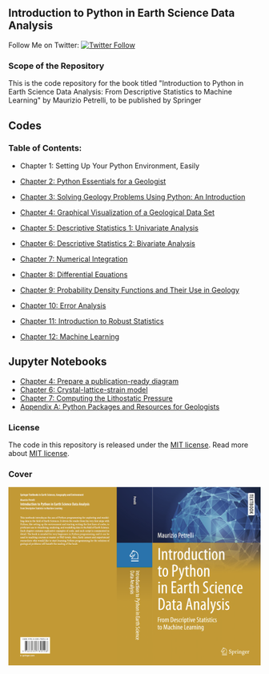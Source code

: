 ## Introduction to Python in Earth Science Data Analysis
Follow Me on Twitter: [![Twitter Follow](https://img.shields.io/twitter/follow/MauPetrelli.svg?style=social&label=Follow)](https://twitter.com/MauPetrelli)

### Scope of the Repository

This is the code repository for the book titled "Introduction to Python in Earth Science Data Analysis: From Descriptive Statistics to Machine Learning" by Maurizio Petrelli, to be published by Springer

## Codes
###  Table of Contents:

* Chapter 1: Setting Up Your Python Environment, Easily

* [Chapter 2: Python Essentials for a Geologist](https://github.com/petrelli-m/python_earth_science_book/tree/main/code/chapter_02)
* [Chapter 3: Solving Geology Problems Using Python: An Introduction](https://github.com/petrelli-m/python_earth_science_book/tree/main/code/chapter_03)
* [Chapter 4: Graphical Visualization of a Geological Data Set](https://github.com/petrelli-m/python_earth_science_book/tree/main/code/chapter_04)
* [Chapter 5: Descriptive Statistics 1: Univariate Analysis](https://github.com/petrelli-m/python_earth_science_book/tree/main/code/chapter_05)
* [Chapter 6: Descriptive Statistics 2: Bivariate Analysis](https://github.com/petrelli-m/python_earth_science_book/tree/main/code/chapter_06)
* [Chapter 7: Numerical Integration](https://github.com/petrelli-m/python_earth_science_book/tree/main/code/chapter_07)
* [Chapter 8: Differential Equations](https://github.com/petrelli-m/python_earth_science_book/tree/main/code/chapter_08)
* [Chapter 9: Probability Density Functions and Their Use in Geology](https://github.com/petrelli-m/python_earth_science_book/tree/main/code/chapter_09)
* [Chapter 10: Error Analysis](https://github.com/petrelli-m/python_earth_science_book/tree/main/code/chapter_10)
* [Chapter 11: Introduction to Robust Statistics](https://github.com/petrelli-m/python_earth_science_book/tree/main/code/chapter_11)
* [Chapter 12:  Machine Learning](https://github.com/petrelli-m/python_earth_science_book/tree/main/code/chapter_11)

## Jupyter Notebooks
* [Chapter 4: Prepare a publication-ready diagram](https://nbviewer.jupyter.org/github/petrelli-m/python_earth_science_book/blob/54234532f28990969c1beef7f087ff74bbaeec42/Jupyter_Notebooks/chapter_4/publication_ready_diagram.ipynb)
* [Chapter 6:  Crystal-lattice-strain model](https://nbviewer.jupyter.org/github/petrelli-m/python_earth_science_book/blob/1300b44b62e77ae3dd63128634617b56766709f2/Jupyter_Notebooks/chapter_6/cryst_latt_strain_model.ipynb)
* [Chapter 7: Computing the Lithostatic Pressure](https://nbviewer.jupyter.org/github/petrelli-m/python_earth_science_book/blob/1300b44b62e77ae3dd63128634617b56766709f2/Jupyter_Notebooks/chapter_7/lithostatic_pressure.ipynb)
* [Appendix A: Python Packages and Resources for Geologists](https://nbviewer.jupyter.org/github/petrelli-m/python_earth_science_book/blob/af7572800de811e0d5e4f584694765bb3a8ba92f/Jupyter_Notebooks/appendix_a/resources_for_geologists.ipynb)

### License

The code in this repository is released under the [MIT license](LICENSE). Read more about [MIT license](https://opensource.org/licenses/MIT).


### Cover
[![name](cover1.png)](https://www.springer.com/gp/book/9783030780548)


